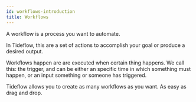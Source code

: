 ```yaml
---
id: workflows-introduction
title: Workflows
---
```


A workflow is a process you want to automate.

In Tideflow, this are a set of actions to accomplish your goal or produce a
desired output.

Workflows happen are are executed when certain thing happens. We call this: the
trigger, and can be either an specific time in which something must happen, or
an input something or someone has triggered.

Tideflow allows you to create as many workflows as you want. As easy as drag and
drop.
